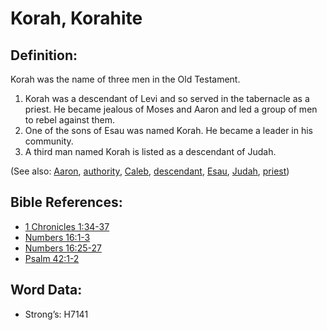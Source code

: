 # Korah, Korahite

## Definition:

Korah was the name of three men in the Old Testament.

1. Korah was a descendant of Levi and so served in the tabernacle as a priest. He became jealous of Moses and Aaron and led a group of men to rebel against them.
2.  One of the sons of Esau was named Korah. He became a leader in his community.
3. A third man named Korah is listed as a descendant of Judah.

(See also: [Aaron](../names/aaron.md), [authority](../kt/authority.md), [Caleb](../names/caleb.md), [descendant](../other/descendant.md), [Esau](../names/esau.md), [Judah](../names/judah.md), [priest](../kt/priest.md))

## Bible References:

* [1 Chronicles 1:34-37](rc://en/tn/help/1ch/01/34)
* [Numbers 16:1-3](rc://en/tn/help/num/16/01)
* [Numbers 16:25-27](rc://en/tn/help/num/16/25)
* [Psalm 42:1-2](rc://en/tn/help/psa/042/001)

## Word Data:

* Strong’s: H7141
